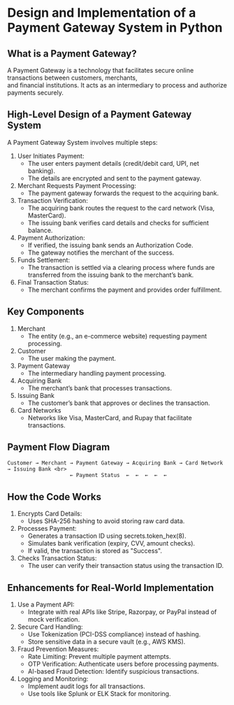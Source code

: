 # Design and Implementation of a Payment Gateway System in Python

## What is a Payment Gateway?

A Payment Gateway is a technology that facilitates secure online transactions between customers, merchants, <br>
and financial institutions. It acts as an intermediary to process and authorize payments securely.

## High-Level Design of a Payment Gateway System

A Payment Gateway System involves multiple steps: <br>

1. User Initiates Payment:
   -  The user enters payment details (credit/debit card, UPI, net banking). <br>
   -  The details are encrypted and sent to the payment gateway. <br>
2. Merchant Requests Payment Processing:
   -  The payment gateway forwards the request to the acquiring bank. <br>
3. Transaction Verification:
   -  The acquiring bank routes the request to the card network (Visa, MasterCard). <br>
   -  The issuing bank verifies card details and checks for sufficient balance. <br>
4. Payment Authorization:
   -  If verified, the issuing bank sends an Authorization Code. <br>
   -  The gateway notifies the merchant of the success. <br>
5. Funds Settlement:
   -  The transaction is settled via a clearing process where funds are transferred from the issuing bank to the merchant’s bank. <br>
6. Final Transaction Status:
   -  The merchant confirms the payment and provides order fulfillment.

  
##  Key Components

1. Merchant <br>
   -  The entity (e.g., an e-commerce website) requesting payment processing. <br>
2. Customer <br>
   -  The user making the payment. <br>
3. Payment Gateway <br>
   -  The intermediary handling payment processing. <br>
4. Acquiring Bank <br>
   -  The merchant’s bank that processes transactions. <br>
5. Issuing Bank <br>
   -  The customer’s bank that approves or declines the transaction. <br>
7. Card Networks <br>
   -  Networks like Visa, MasterCard, and Rupay that facilitate transactions. <br>


## Payment Flow Diagram
```
Customer → Merchant → Payment Gateway → Acquiring Bank → Card Network → Issuing Bank <br>
                    ← Payment Status  ←  ←  ←  ←  ←
```

##  How the Code Works

1. Encrypts Card Details: <br>
   -  Uses SHA-256 hashing to avoid storing raw card data. <br>
2. Processes Payment: <br>
   -  Generates a transaction ID using secrets.token_hex(8). <br>
   -  Simulates bank verification (expiry, CVV, amount checks). <br>
   -  If valid, the transaction is stored as "Success". <br>
3. Checks Transaction Status: <br>
   -  The user can verify their transaction status using the transaction ID. <br>


##  Enhancements for Real-World Implementation

1. Use a Payment API: <br>
   -  Integrate with real APIs like Stripe, Razorpay, or PayPal instead of mock verification. <br>
2. Secure Card Handling: <br>
   -  Use Tokenization (PCI-DSS compliance) instead of hashing. <br>
   -  Store sensitive data in a secure vault (e.g., AWS KMS). <br>
3. Fraud Prevention Measures: <br>
   -  Rate Limiting: Prevent multiple payment attempts. <br>
   -  OTP Verification: Authenticate users before processing payments. <br>
   -  AI-based Fraud Detection: Identify suspicious transactions. <br>
4. Logging and Monitoring: <br>
   -  Implement audit logs for all transactions. <br>
   -  Use tools like Splunk or ELK Stack for monitoring. <br>
